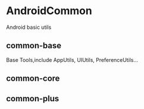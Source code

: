 # AndroidCommon
Android basic utils

## common-base
Base Tools,include AppUtils, UIUtils, PreferenceUtils...

## common-core

## common-plus

